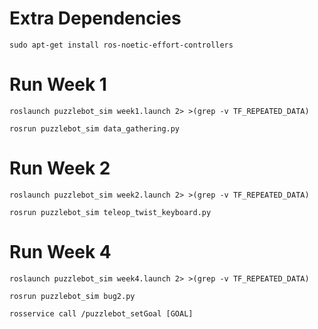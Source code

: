 # Extra Dependencies 
`sudo apt-get install ros-noetic-effort-controllers`

# Run Week 1 
`roslaunch puzzlebot_sim week1.launch 2> >(grep -v TF_REPEATED_DATA)`

`rosrun puzzlebot_sim data_gathering.py`
# Run Week 2  
`roslaunch puzzlebot_sim week2.launch 2> >(grep -v TF_REPEATED_DATA)`

`rosrun puzzlebot_sim teleop_twist_keyboard.py`
# Run Week 4
`roslaunch puzzlebot_sim week4.launch 2> >(grep -v TF_REPEATED_DATA)`

`rosrun puzzlebot_sim bug2.py`

`rosservice call /puzzlebot_setGoal [GOAL]`
